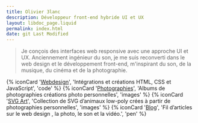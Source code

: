 ```yaml
---
title: Olivier 3lanc
description: Développeur front-end hybride UI et UX
layout: libdoc_page.liquid
permalink: index.html
date: git Last Modified
---
```

> Je conçois des interfaces web responsive avec une approche UI et UX. Anciennement ingénieur du son, je me suis reconverti dans le web design et le développement front-end, m'inspirant du son, de la musique, du cinéma et de la photographie.

{% iconCard '[Webdesign](/content/webdesign/webdesign.md)', 'Intégrations et créations HTML, CSS et JavaScript', 'code' %}
{% iconCard '[Photographies](/content/photographies/photographies.md)', 'Albums de photographies créations photo personnelles', 'images' %}
{% iconCard '[SVG Art](/content/svg-art/svg-art.md)', 'Collection de SVG d’animaux low-poly crées à partir de photographies personnelles', 'images' %}
{% iconCard '[Blog](/blog/)', 'Fil d’articles sur le web design , la photo, le son et la vidéo.', 'pen' %}





